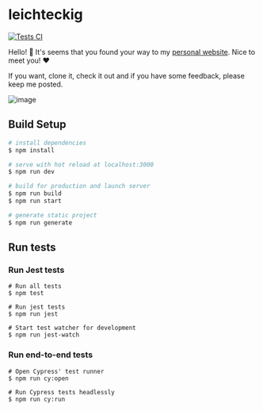 # leichteckig

[![Tests CI](https://github.com/leichteckig/nuxt-leichteckig/actions/workflows/tests.yml/badge.svg)](https://github.com/leichteckig/nuxt-leichteckig/actions/workflows/tests.yml)

Hello! 👋 It's seems that you found your way to my [personal website](https://www.ramona.codes). Nice to meet you! ♥️ 

If you want, clone it, check it out and if you have some feedback, please keep me posted.

![image](https://user-images.githubusercontent.com/29896429/132575441-23582f2d-240e-4574-b397-5ca3e6704a58.png)

## Build Setup

```bash
# install dependencies
$ npm install

# serve with hot reload at localhost:3000
$ npm run dev

# build for production and launch server
$ npm run build
$ npm run start

# generate static project
$ npm run generate
```

## Run tests

### Run Jest tests

```
# Run all tests
$ npm test

# Run jest tests
$ npm run jest

# Start test watcher for development
$ npm run jest-watch
```

### Run end-to-end tests

```
# Open Cypress' test runner
$ npm run cy:open

# Run Cypress tests headlessly
$ npm run cy:run
```
